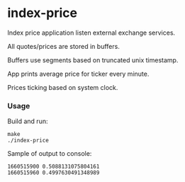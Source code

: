 # index-price

Index price application listen external exchange services.

All quotes/prices are stored in buffers.

Buffers use segments based on truncated unix timestamp.

App prints average price for ticker every minute.

Prices ticking based on system clock.

### Usage

Build and run:

```shell
make
./index-price
```

Sample of output to console:

```text
1660515900 0.5088131075804161
1660515960 0.4997630491348989
```